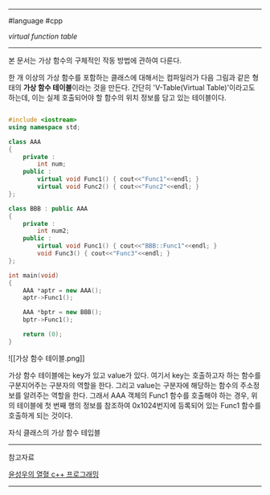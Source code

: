 
---

#language #cpp

*virtual function table*

---

본 문서는 가상 함수의 구체적인 작동 방법에 관하여 다룬다.

한 개 이상의 가상 함수를 포함하는 클래스에 대해서는 컴파일러가 다음 그림과 같은 형태의 **가상 함수 테이블**이라는 것을 만든다. 간단히 'V-Table(Virtual Table)'이라고도 하는데, 이는 실제 호출되어야 할 함수의 위치 정보를 담고 있는 테이블이다.

```cpp

#include <iostream>
using namespace std;

class AAA
{
	private :
		int num;
	public :
		virtual void Func1() { cout<<"Func1"<<endl; }
		virtual void Func2() { cout<<"Func2"<<endl; }
};

class BBB : public AAA
{
	private :
		int num2;
	public :
		virtual void Func1() { cout<<"BBB::Func1"<<endl; }
		void Func3() { cout<<"Func3"<<endl; }
};

int main(void)
{
	AAA *aptr = new AAA();
	aptr->Func1();

	AAA *bptr = new BBB();
	bptr->Func1();

	return (0);
}

```

![[가상 함수 테이블.png]]

가상 함수 테이블에는 key가 있고 value가 있다. 여기서 key는 호출하고자 하는 함수를 구분지어주는 구분자의 역할을 한다. 그리고 value는 구분자에 해당하는 함수의 주소정보를 알려주는 역할을 한다. 그래서 AAA 객체의 Func1 함수를 호출해야 하는 경우, 위의 테이블에 첫 번째 행의 정보를 참조하여 0x1024번지에 등록되어 있는 Func1 함수를 호출하게 되는 것이다.

자식 클래스의 가상 함수 테입블

---

참고자료

[윤성우의 열혈 c++ 프로그래밍](https://product.kyobobook.co.kr/detail/S000001589147)

---